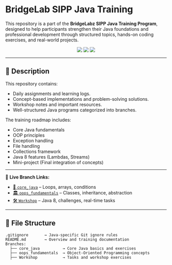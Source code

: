 # BridgeLab SIPP Java Training

This repository is a part of the **BridgeLabz SIPP Java Training Program**, designed to help participants strengthen their Java foundations and professional development through structured topics, hands-on coding exercises, and real-world projects.

<p align="center">
  <img src="https://img.shields.io/badge/Java-17-blue.svg" />
  <img src="https://img.shields.io/badge/Platform-Windows%20%7C%20Linux-informational" />
  <img src="https://img.shields.io/github/last-commit/ayush-gupta456/BridgeLab_SIPP_trainig" />
</p>

---

## 📘 Description

This repository contains:
- Daily assignments and learning logs.
- Concept-based implementations and problem-solving solutions.
- Workshop notes and important resources.
- Well-structured Java programs categorized into branches.

The training roadmap includes:
- Core Java fundamentals
- OOP principles
- Exception handling
- File handling
- Collections framework
- Java 8 features (Lambdas, Streams)
- Mini-project (Final integration of concepts)

---
🔗 **Live Branch Links:**
- [🌱 `core_java`](https://github.com/ayush-gupta456/BridgeLab_SIPP_trainig/tree/core_java) – Loops, arrays, conditions
- [🏛 `oops_fundamentals`](https://github.com/ayush-gupta456/BridgeLab_SIPP_trainig/tree/oops_fundamentals) – Classes, inheritance, abstraction
- [🛠 `Workshop`](https://github.com/ayush-gupta456/BridgeLab_SIPP_trainig/tree/Workshop) – Java 8, challenges, real-time tasks

---

## 📂 File Structure

```plaintext
.gitignore       → Java-specific Git ignore rules
README.md        → Overview and training documentation
Branches:
  ├── core_java          → Core Java basics and exercises        
  ├── oops_fundamentals  → Object-Oriented Programming concepts  
  ├── Workshop           → Tasks and workshop exercises          

